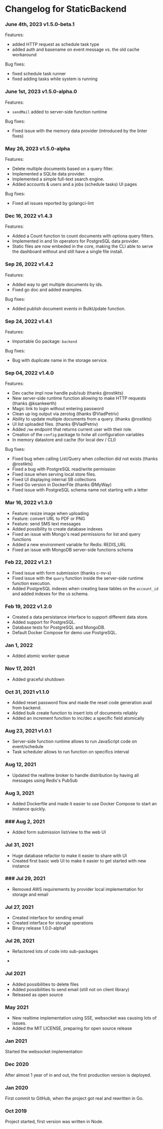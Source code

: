 # Changelog for StaticBackend

### June 4th, 2023 v1.5.0-beta.1

Features:

* added HTTP request as schedule task type
* added auth and basename on event message vs. the old cache workaround

Bug fixes:

* fixed schedule task runner
* fixed adding tasks while system is running


### June 1st, 2023 v1.5.0-alpha.0

Features:

* `sendMail` added to server-side function runtime

Bug fixes:

* Fixed issue with the memory data provider (introduced by the linter fixes)

### May 26, 2023 v1.5.0-alpha

Features:

* Delete multiple documents based on a query filter.
* Implemented a SQLite data provider.
* Implemented a simple full-text search engine.
* Added accounts & users and a jobs (schedule tasks) UI pages

Bug fixes:

* Fixed all issues reported by golangci-lint

### Dec 16, 2022 v1.4.3

Features:

* Added a Count function to count documents with optiona query filters.
* Implemented in and !in operators for PostgreSQL data provider.
* Static files are now embeded in the core, making the CLI able to serve the 
dashboard without and still have a single file install.

### Sep 26, 2022 v1.4.2

Features:

* Added way to get multiple documents by ids.
* Fixed go doc and added examples.

Bug fixes:

* Added publish document events in BulkUpdate function.


### Sep 24, 2022 v1.4.1

Features:

* Importable Go package: `backend`

Bug fixes:

* Bug with duplicate name in the storage service.

### Sep 04, 2022 v1.4.0

Features:

* Dev cache impl now handle pub/sub (thanks @rostikts)
* New server-side runtime function allowing to make HTTP requests (thanks @ksankeerth)
* Magic link to login without entering password
* Clean up log output via zerolog (thanks @VladPetriv)
* Ability to update multiple documents from a query. (thanks @rostikts)
* UI list uploaded files. (thanks @VladPetriv)
* Added `/me` endpoint that returns current user with their role.
* Creation of the `config` package to holw all configuration variables
* In memory datastore and cache (for local dev / CLI)

Bug fixes:

* Fixed bug when calling List/Query when collection did not exists (thanks @rostikts)
* Fixed a bug with PostgreSQL read/write permission
* Fixed issue when serving local store files.
* Fixed UI displaying internal SB collections
* Fixed Go version in DockerFile (thanks @MyWay)
* Fixed issue with PostgreSQL schema name not starting with a letter


### Mar 16, 2022 v1.3.0

* Feature: resize image when uploading
* Feature: convert URL to PDF or PNG
* Feature: send SMS text messages
* Added possibility to create database indexes
* Fixed an issue with Mongo's read permissions for list and query functions
* Added a new environment variable for Redis: REDIS_URL
* Fixed an issue with MongoDB server-side functions schema

### Feb 22, 2022 v1.2.1

* Fixed issue with form submission (thanks c-nv-s)
* Fixed issue with the `query` function inside the server-side runtime 
function execution.
* Added PostgreSQL indexes when creating base tables on the `account_id` and 
added indexes for the `sb` schema.

### Feb 19, 2022 v1.2.0

*  Created a data persistance interface to support different data store.
* Added support for PostgreSQL.
* Database tests for PostgreSQL and MongoDB.
* Default Docker Compose for demo use PostgreSQL.

### Jan 1, 2022

* Added atomic worker queue

### Nov 17, 2021

* Added graceful shutdown

### Oct 31, 2021 v1.1.0

* Added reset password flow and made the reset code generation avail from backend.
* Added bulk create function to insert lots of documents reliably
* Added an increment function to inc/dec a specific field atomically

### Aug 23, 2021 v1.0.1

* Server-side function runtime allows to run JavaScript code on event/schedule
* Task scheduler allows to run function on specifics interval

### Aug 12, 2021

* Updated the realtime broker to handle distribution by having all messages 
using Redis's PubSub

### Aug 3, 2021

* Added Dockerfile and made it easier to use Docker Compose to start an 
instance quickly.

### ### Aug 2, 2021

* Added form submission list/view to the web UI

### Jul 31, 2021

* Huge database refactor to make it easier to share with UI
* Created first basic web UI to make it easier to get started with new instance

### ### Jul 29, 2021

* Removed AWS requirements by provider local implementation for storage and 
email

### Jul 27, 2021

* Created interface for sending email
* Created interface for storage operations
* Binary release 1.0.0-alpha1

### Jul 26, 2021

* Refactored lots of code into sub-packages

* 

### Jul 2021

* Added possibilities to delete files
* Added possibilities to send email (still not on client library)
* Released as open source

### May 2021

* New realtime implementation using SSE, websocket was causing lots of issues.
* Added the MIT LICENSE, preparing for open source release

### Jan 2021

Started the websocket implementation

### Dec 2020

After almost 1 year of in and out, the first production version is deployed.

### Jan 2020

First commit to GitHub, when the project got real and rewritten in Go.

### Oct 2019

Project started, first version was written in Node.
